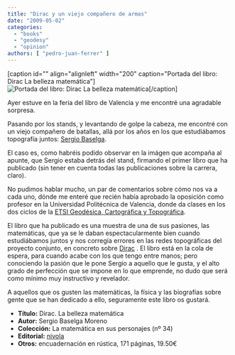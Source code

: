 ```yaml
---
title: "Dirac y un viejo compañero de armas"
date: "2009-05-02"
categories: 
  - "books"
  - "geodesy"
  - "opinion"
authors: [ "pedro-juan-ferrer" ]
---
```


\[caption id="" align="alignleft" width="200" caption="Portada del libro: Dirac La belleza matemática"\]![Portada del libro: Dirac La belleza matemática](images/art_SergioDirac.jpg "Portada del primer libro de Sergio Baselga  ")\[/caption\]

Ayer estuve en la feria del libro de Valencia y me encontré una agradable sorpresa.

Pasando por los stands, y levantando de golpe la cabeza, me encontré con un viejo compañero de batallas, allá por los años en los que estudiábamos topografía juntos: [Sergio Baselga](http://personales.upv.es/~serbamo/ "Página personal de Sergio en la Universidad Politécnica de Valencia").

El caso es, como habréis podido observar en la imágen que acompaña al apunte, que Sergio estaba detrás del stand, firmando el primer libro que ha publicado (sin tener en cuenta todas las publicaciones sobre la carrera, claro).

No pudimos hablar mucho, un par de comentarios sobre cómo nos va a cada uno, dónde me enteré que recién había aprobado la oposición como profesor en la Universidad Politécnica de Valencia, donde da clases en los dos ciclos de la [ETSI Geodésica, Cartográfica y Topográfica](http://www.upv.es/entidades/ETSIGCT/ "Escuela de Geodesia, Cartografía y Topografía de Valencia.").

El libro que ha publicado es una muestra de una de sus pasiones, las matemáticas, que ya se le daban espectacularmente bien cuando estudiábamos juntos y nos corregía errores en las redes topográficas del proyecto conjunto, en concreto sobre [Dirac](http://es.wikipedia.org/wiki/Dirac "Entrada en la wikipedia sobre Dirac") . El libro está en la cola de espera, para cuando acabe con los que tengo entre manos; pero conociendo la pasión que le pone Sergio a aquello que le gusta, y el alto grado de perfección que se impone en lo que emprende, no dudo que será como mínimo muy instructivo y revelador.

A aquellos que os gusten las matemáticas, la física y las biografías sobre gente que se han dedicado a ello, seguramente este libro os gustará.

- **Título:** Dirac. La belleza matemática
- **Autor:** Sergio Baselga Moreno
- **Colección:** La matemática en sus personajes (nº 34)
- **Editorial:** [nivola](http://nivola.com/ "Editorial nivola")
- **Otros:** encuadernación en rústica, 171 páginas, 19.50€

